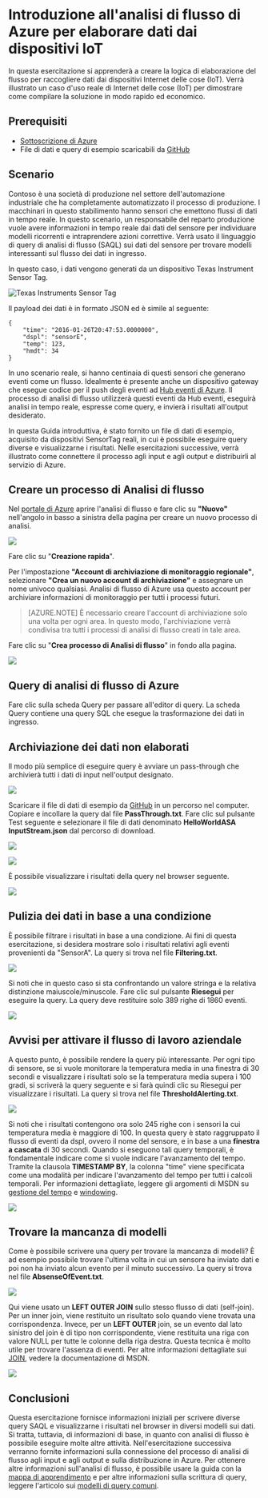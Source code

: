 <properties
	pageTitle="Introduzione all'analisi di flusso di Azure per elaborare dati dai dispositivi IoT | Analisi di flusso"
	description="Tag dei sensori IoT e flussi di dati con l'elaborazione dei dati in tempo reale e l'analisi di flusso"
	services="stream-analytics"
	documentationCenter=""
	authors="jeffstokes72"
	manager="paulettm"
	editor="cgronlun"
/>

<tags 
	ms.service="stream-analytics" 
	ms.devlang="na" 
	ms.topic="hero-article" 
	ms.tgt_pltfrm="na" 
	ms.workload="data-services" 
	ms.date="05/03/2016"
	ms.author="jeffstok"
/>

# Introduzione all'analisi di flusso di Azure per elaborare dati dai dispositivi IoT

In questa esercitazione si apprenderà a creare la logica di elaborazione del flusso per raccogliere dati dai dispositivi Internet delle cose (IoT). Verrà illustrato un caso d'uso reale di Internet delle cose (IoT) per dimostrare come compilare la soluzione in modo rapido ed economico.

## Prerequisiti

-   [Sottoscrizione di Azure](https://azure.microsoft.com/pricing/free-trial/)
-   File di dati e query di esempio scaricabili da [GitHub](https://github.com/Azure/azure-stream-analytics/tree/master/Samples/GettingStarted)

## Scenario

Contoso è una società di produzione nel settore dell'automazione industriale che ha completamente automatizzato il processo di produzione. I macchinari in questo stabilimento hanno sensori che emettono flussi di dati in tempo reale. In questo scenario, un responsabile del reparto produzione vuole avere informazioni in tempo reale dai dati del sensore per individuare modelli ricorrenti e intraprendere azioni correttive. Verrà usato il linguaggio di query di analisi di flusso (SAQL) sui dati del sensore per trovare modelli interessanti sul flusso dei dati in ingresso.

In questo caso, i dati vengono generati da un dispositivo Texas Instrument Sensor Tag.

![Texas Instruments Sensor Tag](./media/stream-analytics-get-started-with-iot-devices/stream-analytics-get-started-with-iot-devices-01.jpg)

Il payload dei dati è in formato JSON ed è simile al seguente:

    
	{
    	"time": "2016-01-26T20:47:53.0000000",  
	    "dspl": "sensorE",  
    	"temp": 123,  
	    "hmdt": 34  
	}  
    
In uno scenario reale, si hanno centinaia di questi sensori che generano eventi come un flusso. Idealmente è presente anche un dispositivo gateway che esegue codice per il push degli eventi ad [Hub eventi di Azure](https://azure.microsoft.com/services/event-hubs/). Il processo di analisi di flusso utilizzerà questi eventi da Hub eventi, eseguirà analisi in tempo reale, espresse come query, e invierà i risultati all'output desiderato.

In questa Guida introduttiva, è stato fornito un file di dati di esempio, acquisito da dispositivi SensorTag reali, in cui è possibile eseguire query diverse e visualizzarne i risultati. Nelle esercitazioni successive, verrà illustrato come connettere il processo agli input e agli output e distribuirli al servizio di Azure.

## Creare un processo di Analisi di flusso

Nel [portale di Azure](http://manage.windowsazure.com) aprire l'analisi di flusso e fare clic su **"Nuovo"** nell'angolo in basso a sinistra della pagina per creare un nuovo processo di analisi.

![](./media/stream-analytics-get-started-with-iot-devices/stream-analytics-get-started-with-iot-devices-02.png)

Fare clic su "**Creazione rapida**".

Per l'impostazione **"Account di archiviazione di monitoraggio regionale"**, selezionare **"Crea un nuovo account di archiviazione"** e assegnare un nome univoco qualsiasi. Analisi di flusso di Azure usa questo account per archiviare informazioni di monitoraggio per tutti i processi futuri.

> [AZURE.NOTE] È necessario creare l'account di archiviazione solo una volta per ogni area. In questo modo, l'archiviazione verrà condivisa tra tutti i processi di analisi di flusso creati in tale area.

Fare clic su "**Crea processo di Analisi di flusso**" in fondo alla pagina.

![](./media/stream-analytics-get-started-with-iot-devices/stream-analytics-get-started-with-iot-devices-03.jpg)

## Query di analisi di flusso di Azure

Fare clic sulla scheda Query per passare all'editor di query. La scheda Query contiene una query SQL che esegue la trasformazione dei dati in ingresso.

## Archiviazione dei dati non elaborati

Il modo più semplice di eseguire query è avviare un pass-through che archivierà tutti i dati di input nell'output designato.

![](./media/stream-analytics-get-started-with-iot-devices/stream-analytics-get-started-with-iot-devices-04.png)

Scaricare il file di dati di esempio da [GitHub](https://github.com/Azure/azure-stream-analytics/tree/master/Samples/GettingStarted) in un percorso nel computer. Copiare e incollare la query dal file **PassThrough.txt**. Fare clic sul pulsante Test seguente e selezionare il file di dati denominato **HelloWorldASA InputStream.json** dal percorso di download.

![](./media/stream-analytics-get-started-with-iot-devices/stream-analytics-get-started-with-iot-devices-05.png)

![](./media/stream-analytics-get-started-with-iot-devices/stream-analytics-get-started-with-iot-devices-06.png)

È possibile visualizzare i risultati della query nel browser seguente.

![](./media/stream-analytics-get-started-with-iot-devices/stream-analytics-get-started-with-iot-devices-07.png)

## Pulizia dei dati in base a una condizione

È possibile filtrare i risultati in base a una condizione. Ai fini di questa esercitazione, si desidera mostrare solo i risultati relativi agli eventi provenienti da "SensorA". La query si trova nel file **Filtering.txt**.

![](./media/stream-analytics-get-started-with-iot-devices/stream-analytics-get-started-with-iot-devices-08.png)

Si noti che in questo caso si sta confrontando un valore stringa e la relativa distinzione maiuscole/minuscole. Fare clic sul pulsante **Riesegui** per eseguire la query. La query deve restituire solo 389 righe di 1860 eventi.

![](./media/stream-analytics-get-started-with-iot-devices/stream-analytics-get-started-with-iot-devices-09.png)

## Avvisi per attivare il flusso di lavoro aziendale

A questo punto, è possibile rendere la query più interessante. Per ogni tipo di sensore, se si vuole monitorare la temperatura media in una finestra di 30 secondi e visualizzare i risultati solo se la temperatura media supera i 100 gradi, si scriverà la query seguente e si farà quindi clic su Riesegui per visualizzare i risultati. La query si trova nel file **ThresholdAlerting.txt**.

![](./media/stream-analytics-get-started-with-iot-devices/stream-analytics-get-started-with-iot-devices-10.png)

Si noti che i risultati contengono ora solo 245 righe con i sensori la cui temperatura media è maggiore di 100. In questa query è stato raggruppato il flusso di eventi da dspl, ovvero il nome del sensore, e in base a una **finestra a cascata** di 30 secondi. Quando si eseguono tali query temporali, è fondamentale indicare come si vuole indicare l'avanzamento del tempo. Tramite la clausola **TIMESTAMP BY**, la colonna "time" viene specificata come una modalità per indicare l'avanzamento del tempo per tutti i calcoli temporali. Per informazioni dettagliate, leggere gli argomenti di MSDN su [gestione del tempo](https://msdn.microsoft.com/library/azure/mt582045.aspx) e [windowing](https://msdn.microsoft.com/library/azure/dn835019.aspx).

![](./media/stream-analytics-get-started-with-iot-devices/stream-analytics-get-started-with-iot-devices-11.png)

## Trovare la mancanza di modelli

Come è possibile scrivere una query per trovare la mancanza di modelli? È ad esempio possibile trovare l'ultima volta in cui un sensore ha inviato dati e poi non ha inviato alcun evento per il minuto successivo. La query si trova nel file **AbsenseOfEvent.txt**.

![](./media/stream-analytics-get-started-with-iot-devices/stream-analytics-get-started-with-iot-devices-12.png)

Qui viene usato un **LEFT OUTER JOIN** sullo stesso flusso di dati (self-join). Per un inner join, viene restituito un risultato solo quando viene trovata una corrispondenza. Invece, per un **LEFT OUTER** join, se un evento dal lato sinistro del join è di tipo non corrispondente, viene restituita una riga con valore NULL per tutte le colonne della riga destra. Questa tecnica è molto utile per trovare l'assenza di eventi. Per altre informazioni dettagliate sui [JOIN](https://msdn.microsoft.com/library/azure/dn835026.aspx), vedere la documentazione di MSDN.

![](./media/stream-analytics-get-started-with-iot-devices/stream-analytics-get-started-with-iot-devices-13.png)

## Conclusioni

Questa esercitazione fornisce informazioni iniziali per scrivere diverse query SAQL e visualizzarne i risultati nel browser in diversi modelli sui dati. Si tratta, tuttavia, di informazioni di base, in quanto con analisi di flusso è possibile eseguire molte altre attività. Nell'esercitazione successiva verranno fornite informazioni sulla connessione del processo di analisi di flusso agli input e agli output e sulla distribuzione in Azure. Per ottenere altre informazioni sull'analisi di flusso, è possibile usare la guida con la [mappa di apprendimento](https://azure.microsoft.com/documentation/learning-paths/stream-analytics/) e per altre informazioni sulla scrittura di query, leggere l'articolo sui [modelli di query comuni](./stream-analytics-stream-analytics-query-patterns.md#query-example-detect-the-absence-of-events).

<!----HONumber=AcomDC_0504_2016-->